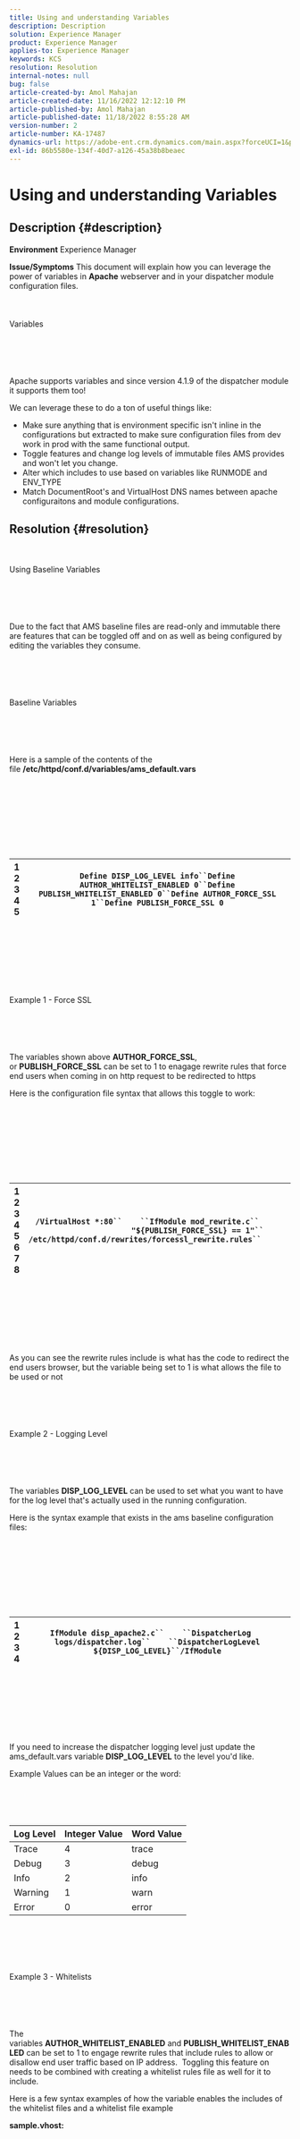 ```yaml
---
title: Using and understanding Variables
description: Description
solution: Experience Manager
product: Experience Manager
applies-to: Experience Manager
keywords: KCS
resolution: Resolution
internal-notes: null
bug: false
article-created-by: Amol Mahajan
article-created-date: 11/16/2022 12:12:10 PM
article-published-by: Amol Mahajan
article-published-date: 11/18/2022 8:55:28 AM
version-number: 2
article-number: KA-17487
dynamics-url: https://adobe-ent.crm.dynamics.com/main.aspx?forceUCI=1&pagetype=entityrecord&etn=knowledgearticle&id=9021a9e2-a765-ed11-9561-6045bd006e5a
exl-id: 86b5580e-134f-40d7-a126-45a38b8beaec
---
```

# Using and understanding Variables

## Description {#description}

<b>Environment</b>
Experience Manager


<b>Issue/Symptoms</b>
This document will explain how you can leverage the power of variables in <b>Apache</b> webserver and in your dispatcher module configuration files.
<br><br><br><br>Variables<br><br><br><br> <br><br>
Apache supports variables and since version 4.1.9 of the dispatcher module it supports them too!

We can leverage these to do a ton of useful things like:

- Make sure anything that is environment specific isn't inline in the configurations but extracted to make sure configuration files from dev work in prod with the same functional output.
- Toggle features and change log levels of immutable files AMS provides and won't let you change.
- Alter which includes to use based on variables like RUNMODE and ENV_TYPE
- Match DocumentRoot's and VirtualHost DNS names between apache configuraitons and module configurations.



## Resolution {#resolution}

<br><br>Using Baseline Variables<br><br><br><br> <br><br>
Due to the fact that AMS baseline files are read-only and immutable there are features that can be toggled off and on as well as being configured by editing the variables they consume.
<br><br><br><br> <br><br>Baseline Variables<br><br><br><br> <br><br>
Here is a sample of the contents of the file <b>/etc/httpd/conf.d/variables/ams_default.vars</b>
<br><br><br><br><br> <br><br><br><br>

|   1<br>  2<br>  3<br>  4<br>  5   | `Define DISP_LOG_LEVEL info``Define AUTHOR_WHITELIST_ENABLED 0``Define PUBLISH_WHITELIST_ENABLED 0``Define AUTHOR_FORCE_SSL 1``Define PUBLISH_FORCE_SSL 0` |
| --- | --- |

<br><br><br><br><br> <br><br>Example 1 - Force SSL<br><br><br><br> <br><br>
The variables shown above <b>AUTHOR_FORCE_SSL</b>, or <b>PUBLISH_FORCE_SSL</b> can be set to 1 to enagage rewrite rules that force end users when coming in on http request to be redirected to https

Here is the configuration file syntax that allows this toggle to work:
<br><br><br><br><br> <br><br><br><br>

|   1<br>  2<br>  3<br>  4<br>  5<br>  6<br>  7<br>  8   | `/VirtualHost *:80``    ``IfModule mod_rewrite.c``        ``ReWriteEngine    on``        ``If "${PUBLISH_FORCE_SSL} == 1"``            ``Include /etc/httpd/conf.d/rewrites/forcessl_rewrite.rules``        ``/If``    ``/IfModule``/VirtualHost` |
| --- | --- |

<br><br><br><br><br> <br><br>
As you can see the rewrite rules include is what has the code to redirect the end users browser, but the variable being set to 1 is what allows the file to be used or not
<br><br><br><br> <br><br>Example 2 - Logging Level<br><br><br><br> <br><br>
The variables <b>DISP_LOG_LEVEL</b> can be used to set what you want to have for the log level that's actually used in the running configuration.

Here is the syntax example that exists in the ams baseline configuration files:
<br><br><br><br><br> <br><br><br><br>

|   1<br>  2<br>  3<br>  4   | `IfModule disp_apache2.c``    ``DispatcherLog    logs/dispatcher.log``    ``DispatcherLogLevel ${DISP_LOG_LEVEL}``/IfModule` |
| --- | --- |

<br><br><br><br><br> <br><br>
If you need to increase the dispatcher logging level just update the ams_default.vars variable <b>DISP_LOG_LEVEL</b> to the level you'd like.

Example Values can be an integer or the word:
<br><br><br><br> <br>

| Log Level | Integer Value | Word Value |
| --- | --- | --- |
| Trace | 4 | trace |
| Debug | 3 | debug |
| Info | 2 | info |
| Warning | 1 | warn |
| Error | 0 | error |

<br><br><br> <br><br>Example 3 - Whitelists<br><br><br><br> <br><br>
The variables <b>AUTHOR_WHITELIST_ENABLED</b> and <b>PUBLISH_WHITELIST_ENABLED</b> can be set to 1 to engage rewrite rules that include rules to allow or disallow end user traffic based on IP address.  Toggling this feature on needs to be combined with creating a whitelist rules file as well for it to include.

Here is a few syntax examples of how the variable enables the includes of the whitelist files and a whitelist file example

<b>sample.vhost:</b>
<br><br><br><br><br> <br><br><br><br>

|   1<br>  2<br>  3<br>  4<br>  5<br>  6<br>  7   | `VirtualHost *:80``    ``Directory /``        ``If "${AUTHOR_WHITELIST_ENABLED} == 1"``            ``Include /etc/httpd/conf.d/whitelists/*_whitelist.rules``        ``/If``    ``/Directory``/VirtualHost` |
| --- | --- |

<br><br><br><br><br> <br><br>
<b>sample_whitelist.rules</b>:
<br><br><br><br><br> <br><br><br><br>

|   1<br>  2<br>  3   | `RequireAny``  ``Require ip 10.43.0.10/24``/RequireAny` |
| --- | --- |

<br><br><br><br><br> <br><br>
As you can see the *sample_whitelist.rules* enforces the IP restriction but toggling the variable allows it to be included in the *sample.vhost*
<br><br><br><br> <br><br>Where to put the variables<br><br><br><br> <br><br>Web Server Start Up Arguments<br><br><br><br> <br><br>
AMS will put global variables in the startup arguments of the apache process inside the file <b>/etc/sysconfig/httpd</b>

This file has variables pre-defined like shown here:
<br><br><br><br><br> <br><br><br><br>

|   1<br>  2<br>  3<br>  4<br>  5<br>  6<br>  7<br>  8   | `AUTHOR_IP="10.43.0.59"``AUTHOR_PORT="4502"``AUTHOR_DOCROOT='/mnt/var/www/author'``PUBLISH_IP="10.43.0.20"``PUBLISH_PORT="4503"``PUBLISH_DOCROOT='/mnt/var/www/html'``ENV_TYPE='dev'``RUNMODE='dev'` |
| --- | --- |

<br><br><br><br><br> <br><br>
These aren't something you can change but are good to leverage in your configuration files

Note:

Due to the fact that this file only gets included when the service starts up.  A restart of the service is required to pick up changes.  Meaning a reload isn't enough but a restart instead is needed


<br><br><br><br> <br><br>Variables Files (.vars)<br><br><br><br> <br><br>
Custom variables provided by your code should live in *.vars*files inside the directory <b>/etc/httpd/conf.d/variables/</b>

These files can have any custom variables you'd like and some syntax examples can be seen in the following sample files

<b>/etc/httpd/conf.d/variables/weretail_domains_dev.vars</b>:
<br><br><br><br><br> <br><br><br><br>

|   1<br>  2   | `Define WERETAIL_DOMAIN dev.weretail.com``Define WERETAIL_ALT_DOMAIN dev.weretail.net` |
| --- | --- |

<br><br><br><br><br> <br><br>
<b>/etc/httpd/conf.d/variables/weretail_domains_stage.vars:</b>
<br><br><br><br><br> <br><br><br><br>

|   1<br>  2   | `Define WERETAIL_DOMAIN stage.weretail.com``Define WERETAIL_ALT_DOMAIN stage.weretail.net` |
| --- | --- |

<br><br><br><br><br> <br><br>
<b>/etc/httpd/conf.d/variables/weretail_domains_prod.vars</b>:
<br><br><br><br><br> <br><br><br><br>

|   1<br>  2   | `Define WERETAIL_DOMAIN www.weretail.com``Define WERETAIL_ALT_DOMAIN www..weretail.net` |
| --- | --- |

<br><br><br><br><br> <br><br>
When creating your own variables files name them according to their content and to follow the naming standards provided in the manual [here](https://helpx.adobe.com/experience-manager/kb/ams-dispatcher-manual/explanation-config-files.html#naming-convention).  In the above example you can see that the variables file hosts the different DNS entries as variables to use in the configuraiton files.
<br><br><br><br> <br><br>Using Variables<br><br><br><br> <br><br>
Now that you've defined your variables inside your variables files you'll want to know how to use them properly inside your other configuration files.

We'll use the example .vars files from above to illustrate a proper use case.

We want to include all the environment based variables globally we'll create the file <b>/etc/httpd/conf.d/000_load_env_vars.conf</b>
<br><br><br><br><br> <br><br><br><br>

|   1<br>  2   | `Include /etc/httpd/conf.d/variables/*_${ENV_TYPE}.vars``Include /etc/httpd/conf.d/variables/*_${RUNMODE}.vars` |
| --- | --- |

<br><br><br><br><br> <br><br>
We know that when the httpd service starts up it pulls in the variables set by AMS in <b>/etc/sysconfig/httpd</b> and has the variable set of <b>ENV_TYPE</b> and <b>RUNMODE</b>

When this global .conf file gets pulled in it will be pulled in early because the include order of files in conf.d is alpha numeric load order mean 000 in the filename will assure that it loads before the other files in the directory.

The include statement is also using a variable in the filename.  This can change which file it will actually loads based on what value is in the ENV_TYPE and RUNMODE variables.

If the *ENV_TYPE* value is <b>dev</b> then the file that gets used is:

<b>/etc/httpd/conf.d/variables/weretail_domains_dev.vars</b>

If the *ENV_TYPE* value is <b>stage</b> then the file that gets used is:

<b>/etc/httpd/conf.d/variables/weretail_domains_stage.vars</b>

If the RUNMODE value is <b>preview</b> then the file that gets used is:

<b>/etc/httpd/conf.d/variables/weretail_domains_preview.vars</b>

When that file gets included it will allow us to use the variable names that were stored inside.

In our <b>/etc/httpd/conf.d/available_vhosts/weretail.vhost</b> file we can swap out the normal syntax that only worked for dev:
<br><br><br><br><br> <br><br><br><br>

|   1<br>  2<br>  3   | `VirtualHost *:80``    ``ServerName    dev.weretail.com``    ``ServerAlias    dev.weretail.net` |
| --- | --- |

<br><br><br><br><br> <br><br>
With newer syntax that uses the power of variables to work for dev, stage, and prod:
<br><br><br><br><br> <br><br><br><br>

|   1<br>  2<br>  3   | `VirtualHost *:80``    ``ServerName    ${WERETAIL_DOMAIN}``    ``ServerAlias    ${WERETAIL_ALT_DOMAIN}` |
| --- | --- |

<br><br><br><br><br> <br><br>
In our <b>/etc/httpd/conf.dispatcher.d/vhosts/weretail_vhosts.any</b> file we can swap out the normal syntax that only worked for dev:
<br><br><br><br><br> <br><br><br><br>

|   1<br>  2   | `"dev.weretail.com"``"dev.weretail.net"` |
| --- | --- |

<br><br><br><br><br> <br><br>
WIth newer syntax that uses the power of variables to work for dev, stage, and prod:
<br><br><br><br><br> <br><br><br><br>

|   1<br>  2   | `"${WERETAIL_DOMAIN}"``"${WERETAIL_ALT_DOMAIN}"` |
| --- | --- |

<br><br><br><br><br> <br><br>
These variables have a huge amount of re-use to individualize running settings without having to have different deployed files per environment.  You essentially templatize your configuration files with the use of variables and include files based on variables.
